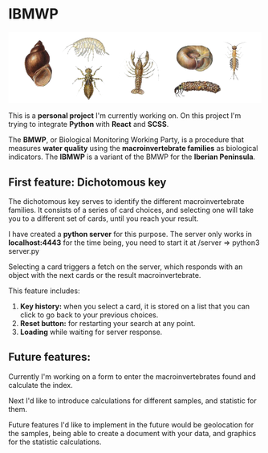 # IBMWP

![Macroinvertebrates](./src/images/Macroinvertebrates.png)

This is a **personal project** I'm currently working on. On this project I'm trying to integrate **Python** with **React** and **SCSS**.

The **BMWP**, or Biological Monitoring Working Party, is a procedure that measures **water quality** using the **macroinvertebrate families** as biological indicators. The **IBMWP** is a variant of the BMWP for the **Iberian Peninsula**.

## First feature: Dichotomous key

The dichotomous key serves to identify the different macroinvertebrate families. It consists of a series of card choices, and selecting one will take you to a different set of cards, until you reach your result.

I have created a **python server** for this purpose. The server only works in **localhost:4443** for the time being, you need to start it at /server => python3 server.py

Selecting a card triggers a fetch on the server, which responds with an object with the next cards or the result macroinvertebrate.

This feature includes:

1. **Key history:** when you select a card, it is stored on a list that you can click to go back to your previous choices.
2. **Reset button:** for restarting your search at any point.
3. **Loading** while waiting for server response.

## Future features:

Currently I'm working on a form to enter the macroinvertebrates found and calculate the index.

Next I'd like to introduce calculations for different samples, and statistic for them.

Future features I'd like to implement in the future would be geolocation for the samples, being able to create a document with your data, and graphics for the statistic calculations.
